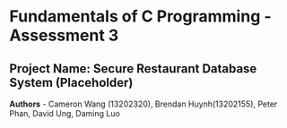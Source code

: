 # Fundamentals of C Programming - Assessment 3
## Project Name: Secure Restaurant Database System (Placeholder)
**Authors** - Cameron Wang (13202320), Brendan Huynh(13202155), Peter Phan,
David Ung, Daming Luo
